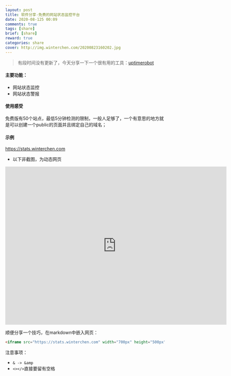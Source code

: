 ```yaml
---
layout: post
title: 软件分享-免费的网站状态监控平台
date: 2020-08-125 00:09
comments: true
tags: [share]
brief: [share]
reward: true
categories: share
cover: http://img.winterchen.com/20200823160202.jpg
---
```


> 有段时间没有更新了，今天分享一下一个很有用的工具：[uptimerobot](https://uptimerobot.com/)

#### 主要功能：

- 网站状态监控
- 网站状态警报


#### 使用感受

免费版有50个站点，最低5分钟检测的限制，一般人足够了，一个有意思的地方就是可以创建一个public的页面并且绑定自己的域名；

#### 示例

https://stats.winterchen.com

- 以下非截图，为动态网页

<iframe src="https://stats.winterchen.com" width="700px" height="500px" frameborder="0" scrolling="no"> </iframe>

顺便分享一个技巧，在markdown中嵌入网页：

```html
<iframe src="https://stats.winterchen.com" width="700px" height="500px" frameborder="0" scrolling="no"> </iframe>
```
注意事项：

- `& -> &amp`
- `<></>`直接要留有空格



